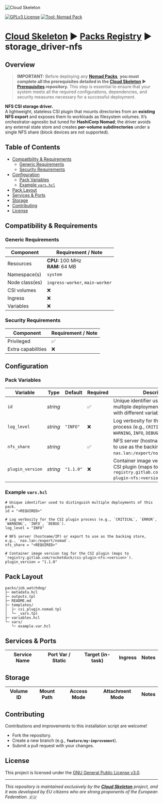 ![Cloud Skeleton](../../assets/logo.jpg)

[![GPLv3 License](https://img.shields.io/badge/License-GPLv3-blue.svg)](LICENSE) [![Tool: Nomad Pack](https://img.shields.io/badge/Tool-Nomad_Pack-green)]()

# **[Cloud Skeleton][cloud-skeleton]** ► **[Packs Registry][packs-registry]**  ► **storage_driver-nfs**

## Overview

> **IMPORTANT:** Before deploying any **[Nomad Packs][hashicorp-nomad-packs]**, **you must complete all the prerequisites detailed in the **[Cloud Skeleton][cloud-skeleton]** ► **[Prerequisites][prerequisites]** repository.** This step is essential to ensure that your system meets all the required configurations, dependencies, and security measures necessary for a successful deployment.

**NFS CSI storage driver.**  
A lightweight, stateless CSI plugin that mounts directories from an **existing NFS export** and exposes them to workloads as filesystem volumes. It’s orchestrator-agnostic but tuned for **HashiCorp Nomad**; the driver avoids any external state store and creates **per-volume subdirectories** under a single NFS share (block devices are not supported).

## Table of Contents

- [Compatibility & Requirements](#compatibility--requirements)
  - [Generic Requirements](#generic-requirements)
  - [Security Requirements](#security-requirements)
- [Configuration](#configuration)
  - [Pack Variables](#pack-variables)
  - [Example `vars.hcl`](#example-varshcl)
- [Pack Layout](#pack-layout)
- [Services & Ports](#services--ports)
- [Storage](#storage)
- [Contributing](#contributing)
- [License](#license)

## Compatibility & Requirements

### Generic Requirements

| Component      | Requirement / Note                        |
|----------------|-------------------------------------------|
| Resources      | **CPU:** 100 MHz <br> **RAM:** 64 MB      |
| Namespace(s)   | `system`                                  |
| Node class(es) | `ingress-worker`, `main-worker`           |
| CSI volumes    | ❌                                        |
| Ingress        | ❌                                        |
| Variables      | ❌                                        |

### Security Requirements

| Component          | Requirement / Note |
|--------------------|--------------------|
| Privileged         | ✅                 |
| Extra capabilities | ❌                 |

## Configuration

### Pack Variables

| Variable         | Type     | Default   | Required | Description                                                                                                         |
|------------------|----------|-----------|----------|---------------------------------------------------------------------------------------------------------------------|
| `id`             | *string* |           | ✅       | Unique identifier used to distinguish multiple deployments of this pack with different variables.                   |
| `log_level`      | *string* | `"INFO"`  | ❌       | Log verbosity for the CSI plugin process (e.g., `CRITICAL`, `ERROR`, `WARNING`, `INFO`, `DEBUG`).                   |
| `nfs_share`      | *string* |           | ✅       | NFS server (hostname/IP) or export to use as the backing store, e.g., `nas.lan:/export/nomad`.                      |
| `plugin_version` | *string* | `"1.1.0"` | ❌       | Container image version tag for the CSI plugin (maps to `registry.gitlab.com/rocketduck/csi-plugin-nfs:<version>`). |

### Example `vars.hcl`

```hcl
# Unique identifier used to distinguish multiple deployments of this pack.
id = "<REQUIRED>"

# Log verbosity for the CSI plugin process (e.g., `CRITICAL`, `ERROR`, `WARNING`, `INFO`, `DEBUG`).
log_level = "INFO"

# NFS server (hostname/IP) or export to use as the backing store, e.g., `nas.lan:/export/nomad`.
nfs_share = "<REQUIRED>"

# Container image version tag for the CSI plugin (maps to `registry.gitlab.com/rocketduck/csi-plugin-nfs:<version>`).
plugin_version = "1.1.0"
```

## Pack Layout

```
packs/job_watchdog/
├─ metadata.hcl
├─ outputs.tpl
├─ README.md
├─ templates/
│  ├─ csi_plugin.nomad.tpl
│  └─ _vars.tpl
├─ variables.hcl
└─ vars/
   └─ example.var.hcl
```

## Services & Ports

| Service Name | Port Var / Static | Target (in-task) | Ingress | Notes |
|--------------|-------------------|------------------|---------|-------|

## Storage

| Volume ID | Mount Path | Access Mode | Attachment Mode | Notes |
|-----------|------------|-------------|-----------------|-------|

## Contributing

Contributions and improvements to this installation script are welcome!  
- Fork the repository.  
- Create a new branch (e.g., **`feature/my-improvement`**).  
- Submit a pull request with your changes.

## License

This project is licensed under the [GNU General Public License v3.0](LICENSE).

---

*This repository is maintained exclusively by the **[Cloud Skeleton][cloud-skeleton]** project, and it was developed by EU citizens who are strong proponents of the European Federation. 🇪🇺*

<!-- Reference -->
[cloud-skeleton]: https://github.com/cloud-skeleton/
[hashicorp-nomad]: https://developer.hashicorp.com/nomad/tutorials/get-started
[hashicorp-nomad-packs]: https://developer.hashicorp.com/nomad/tools/nomad-pack
[packs-registry]: https://github.com/cloud-skeleton/packs-registry/
[prerequisites]: https://github.com/cloud-skeleton/prerequisites
